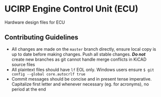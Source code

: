 # UCIRP Engine Control Unit (ECU)
Hardware design files for ECU

## Contributing Guidelines
* All changes are made on the `master` branch directly, ensure local copy is up to date before making changes. Push all stable changes. ***Do not*** create new branches as git cannot handle merge conflicts in KiCAD source files
* All plaintext files should have `lf` EOL only. Windows users ensure `$ git config --global core.autocrlf true`
* Commit messages should be concise and in present tense imperative. Capitalize first letter and whenever necessary (eg. for acronyms), no period at the end
